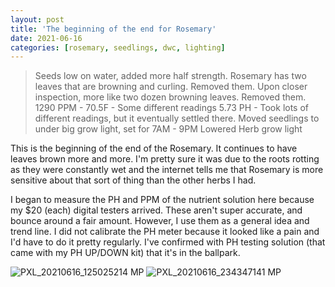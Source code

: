```yaml
---
layout: post
title: 'The beginning of the end for Rosemary'
date: 2021-06-16
categories: [rosemary, seedlings, dwc, lighting]
---
```


> Seeds low on water, added more half strength. Rosemary has two leaves that are browning and curling. Removed them. Upon closer inspection, more like two dozen browning leaves. Removed them.
> 1290 PPM - 70.5F - Some different readings
> 5.73 PH - Took lots of different readings, but it eventually settled there.
> Moved seedlings to under big grow light, set for 7AM - 9PM
> Lowered Herb grow light

This is the beginning of the end of the Rosemary. It continues to have leaves brown more and more. I'm pretty sure it was due to the roots rotting as they were constantly wet and the internet tells me that Rosemary is more sensitive about that sort of thing than the other herbs I had.

I began to measure the PH and PPM of the nutrient solution here because my $20 (each) digital testers arrived. These aren't super accurate, and bounce around a fair amount. However, I use them as a general idea and trend line. I did not calibrate the PH meter because it looked like a pain and I'd have to do it pretty regularly. I've confirmed with PH testing solution (that came with my PH UP/DOWN kit) that it's in the ballpark.

![PXL_20210616_125025214 MP](https://user-images.githubusercontent.com/352979/128102919-c65c6ff4-aca2-45f4-bff4-848f6fd82e74.jpg)
![PXL_20210616_234347141 MP](https://user-images.githubusercontent.com/352979/128105971-8131aa8c-8e79-4c32-a67e-d5936e77997e.jpg)
